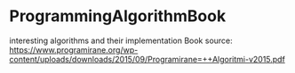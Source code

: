 # ProgrammingAlgorithmBook
interesting algorithms and their implementation
Book source: https://www.programirane.org/wp-content/uploads/downloads/2015/09/Programirane=++Algoritmi-v2015.pdf
